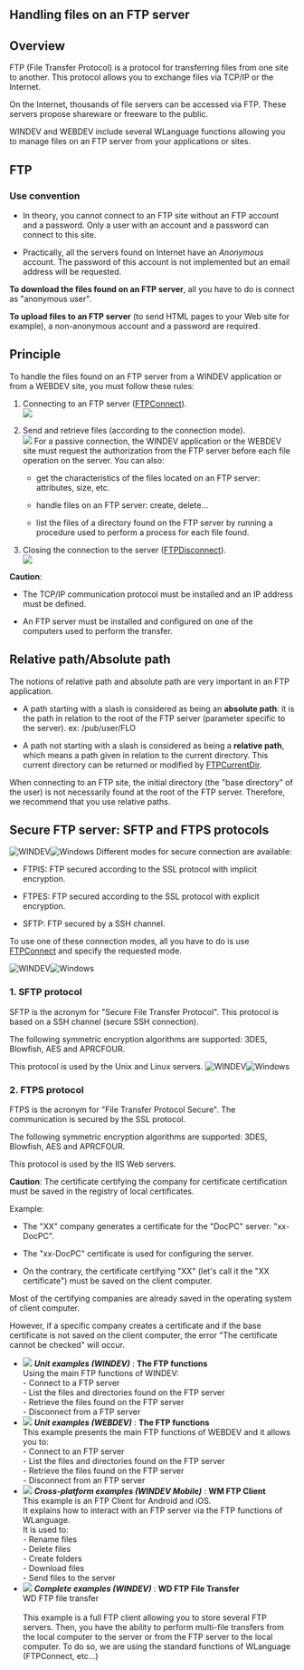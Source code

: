 
## Handling files on an FTP server
			



<a name="NOTE1"></a>
<a name="NOTE1_1"></a>


## Overview
<a name="overview_ELTTEXTE000210"></a>
FTP (File Transfer Protocol) is a protocol for transferring files from one site to another. This protocol allows you to exchange files via TCP/IP or the Internet.

On the Internet, thousands of file servers can be accessed via FTP. These servers propose shareware or freeware to the public.

WINDEV and WEBDEV include several WLanguage functions allowing you to manage files on an FTP server from your applications or sites.



<a name="NOTE2"></a>
<a name="NOTE2_1"></a>


## FTP
<a name="ftp_ELTTEXTE000234"></a>


### Use convention
<a name="use_convention_ELTPARAGRAPHE000043"></a>

- In theory, you cannot connect to an FTP site without an FTP account and a password. Only a user with an account and a password can connect to this site.

- Practically, all the servers found on Internet have an *Anonymous* account. The password of this account is not implemented but an email address will be requested.




**To download the files found on an FTP server**, all you have to do is connect as "anonymous user".

**To upload files to an FTP server** (to send HTML pages to your Web site for example), a non-anonymous account and a password are required.

<a name="NOTE3"></a>
<a name="NOTE3_1"></a>


## Principle
<a name="principle_ELTTEXTE000258"></a>
To handle the files found on an FTP server from a WINDEV application or from a WEBDEV site, you must follow these rules:

1. Connecting to an FTP server ([FTPConnect](../WDLang3/3040016.md)).<br>![](https://doc.pcsoft.fr/en-US/images/image.awp?langid=3&name=FTP_Connexion.gif)


2. Send and retrieve files (according to the connection mode). <br>![](https://doc.pcsoft.fr/en-US/images/image.awp?langid=3&name=FTP_Communication.gif)
For a passive connection, the WINDEV application or the WEBDEV site must request the authorization from the FTP server before each file operation on the server. You can also:

	- get the characteristics of the files located on an FTP server: attributes, size, etc.

	- handle files on an FTP server: create, delete...

	- list the files of a directory found on the FTP server by running a procedure used to perform a process for each file found.




3. Closing the connection to the server ([FTPDisconnect](../WDLang3/3040011.md)).<br>![](https://doc.pcsoft.fr/en-US/images/image.awp?langid=3&name=FTP_Deconnexion.gif)





**Caution**:

- The TCP/IP communication protocol must be installed and an IP address must be defined.

- An FTP server must be installed and configured on one of the computers used to perform the transfer.




<a name="NOTE4"></a>
<a name="NOTE4_1"></a>


## Relative path/Absolute path
<a name="relative_pathabsolute_path_ELTTEXTE000282"></a>
The notions of relative path and absolute path are very important in an FTP application.

- A path starting with a slash is considered as being an **absolute path**: it is the path in relation to the root of the FTP server (parameter specific to the server).
	ex: /pub/user/FLO

- A path not starting with a slash is considered as being a **relative path**, which means a path given in relation to the current directory. This current directory can be returned or modified by [FTPCurrentDir](../WDLang3/3040003.md).


When connecting to an FTP site, the initial directory (the "base directory" of the user) is not necessarily found at the root of the FTP server. Therefore, we recommend that you use relative paths.

<a name="NOTE5"></a>
<a name="NOTE5_1"></a>


## Secure FTP server: SFTP and FTPS protocols
<a name="secure_ftp_server_sftp_and_ftps_protocols_ELTTEXTE000306"></a>
![WINDEV](https://doc.pcsoft.fr/ext/images/us/WD.png)![Windows](https://doc.pcsoft.fr/ext/images/us/WINDOWS.png) Different modes for secure connection are available:

- FTPIS: FTP secured according to the SSL protocol with implicit encryption.

- FTPES: FTP secured according to the SSL protocol with explicit encryption.

- SFTP: FTP secured by a SSH channel.




To use one of these connection modes, all you have to do is use [FTPConnect](../WDLang3/3040016.md) and specify the requested mode. 


![WINDEV](https://doc.pcsoft.fr/ext/images/us/WD.png)![Windows](https://doc.pcsoft.fr/ext/images/us/WINDOWS.png) 

### 1. SFTP protocol
<a name="1_sftp_protocol_ELTPARAGRAPHE000132"></a>

SFTP is the acronym for "Secure File Transfer Protocol". This protocol is based on a SSH channel (secure SSH connection). 

The following symmetric encryption algorithms are supported: 3DES, Blowfish, AES and APRCFOUR. 

This protocol is used by the Unix and Linux servers. 
![WINDEV](https://doc.pcsoft.fr/ext/images/us/WD.png)![Windows](https://doc.pcsoft.fr/ext/images/us/WINDOWS.png) 

### 2. FTPS protocol
<a name="2_ftps_protocol_ELTPARAGRAPHE000143"></a>

FTPS is the acronym for "File Transfer Protocol Secure". The communication is secured by the SSL protocol. 

The following symmetric encryption algorithms are supported: 3DES, Blowfish, AES and APRCFOUR. 

This protocol is used by the IIS Web servers. 

**Caution**: The certificate certifying the company for certificate certification must be saved in the registry of local certificates.

Example:

- The "XX" company generates a certificate for the "DocPC" server: "xx-DocPC".

- The "xx-DocPC" certificate is used for configuring the server. 

- On the contrary, the certificate certifying "XX" (let's call it the "XX certificate") must be saved on the client computer.




Most of the certifying companies are already saved in the operating system of client computer. 

However, if a specific company creates a certificate and if the base certificate is not saved on the client computer, the error "The certificate cannot be checked" will occur. 




- ![](https://doc.pcsoft.fr/en-US/images/image.awp?langid=3&name=TheFTPfunctions.gif) ***Unit examples (WINDEV)*** : **The FTP functions** <br>Using the main FTP functions of WINDEV:<br>- Connect to a FTP server<br>- List the files and directories found on the FTP server<br>- Retrieve the files found on the FTP server<br>- Disconnect from a FTP server
- ![](https://doc.pcsoft.fr/en-US/images/image.awp?langid=3&name=TheFTPfunctions.gif) ***Unit examples (WEBDEV)*** : **The FTP functions** <br>This example presents the main FTP functions of WEBDEV and it allows you to:<br>- Connect to an FTP server<br>- List the files and directories found on the FTP server<br>- Retrieve the files found on the FTP server<br>- Disconnect from an FTP server
- ![](https://doc.pcsoft.fr/en-US/images/image.awp?langid=3&name=WMFTPClient.gif) ***Cross-platform examples (WINDEV Mobile)*** : **WM FTP Client** <br>This example is an FTP Client for Android and iOS.<br>It explains how to interact with an FTP server via the FTP functions of WLanguage.<br>It is used to:<br>- Rename files<br>- Delete files<br>- Create folders<br>- Download files<br>- Send files to the server
- ![](https://doc.pcsoft.fr/en-US/images/image.awp?langid=3&name=WDFTPFileTransfer.gif) ***Complete examples (WINDEV)*** : **WD FTP File Transfer** <br>WD FTP file transfer<br><br>This example is a full FTP client allowing you to store several FTP servers. Then, you have the ability to perform multi-file transfers from the local computer to the server or from the FTP server to the local computer. To do so, we are using the standard functions of WLanguage (FTPConnect, etc...)


